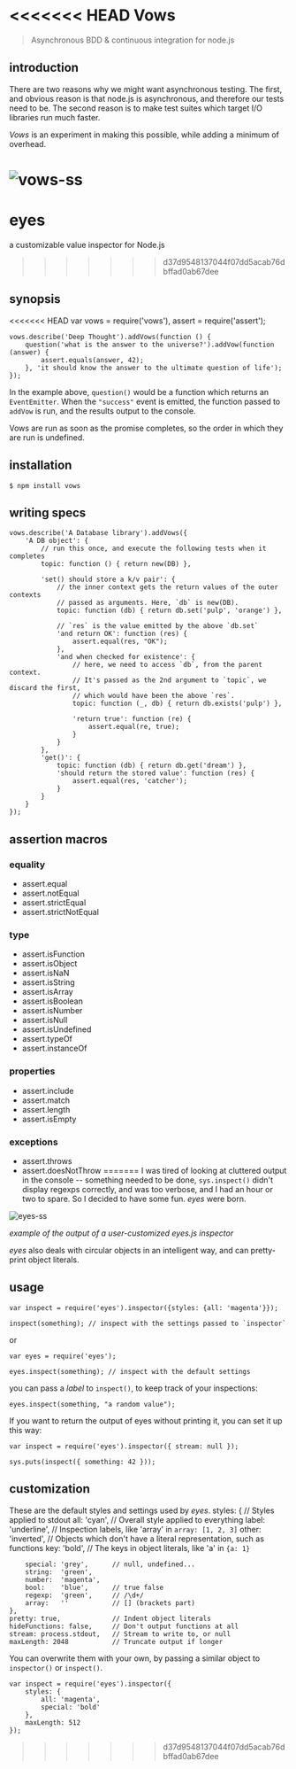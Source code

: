 <<<<<<< HEAD
Vows
====

> Asynchronous BDD & continuous integration for node.js

introduction
------------
There are two reasons why we might want asynchronous testing. The first, and obvious reason is that node.js is asynchronous, and therefore our tests need to be. The second reason is to make test suites which target I/O libraries run much faster.

_Vows_ is an experiment in making this possible, while adding a minimum of overhead.

![vows-ss](http://files.droplr.com/files/36156834/ZfmbC.Screen%20shot%202010-05-11%20at%2020:19:25.png)
=======
eyes
====

a customizable value inspector for Node.js
>>>>>>> d37d9548137044f07dd5acab76dbffad0ab67dee

synopsis
--------

<<<<<<< HEAD
    var vows = require('vows'),
        assert = require('assert');

    vows.describe('Deep Thought').addVows(function () {
        question('what is the answer to the universe?').addVow(function (answer) {
            assert.equals(answer, 42);
        }, 'it should know the answer to the ultimate question of life');
    });

In the example above, `question()` would be a function which returns an `EventEmitter`.
When the `"success"` event is emitted, the function passed to `addVow` is run,
and the results output to the console.

Vows are run as soon as the promise completes, so the order in which they are run is undefined.

installation
------------

    $ npm install vows

writing specs
-------------

    vows.describe('A Database library').addVows({
        'A DB object': {
            // run this once, and execute the following tests when it completes
            topic: function () { return new(DB) },

            'set() should store a k/v pair': {
                // the inner context gets the return values of the outer contexts
                // passed as arguments. Here, `db` is new(DB).
                topic: function (db) { return db.set('pulp', 'orange') },

                // `res` is the value emitted by the above `db.set`
                'and return OK': function (res) {
                    assert.equal(res, "OK");
                },
                'and when checked for existence': {
                    // here, we need to access `db`, from the parent context.
                    // It's passed as the 2nd argument to `topic`, we discard the first,
                    // which would have been the above `res`.
                    topic: function (_, db) { return db.exists('pulp') },

                    'return true': function (re) {
                        assert.equal(re, true);
                    }
                }
            },
            'get()': {
                topic: function (db) { return db.get('dream') },
                'should return the stored value': function (res) {
                    assert.equal(res, 'catcher');
                }
            }
        }
    });

assertion macros
----------------

### equality #

- assert.equal
- assert.notEqual
- assert.strictEqual
- assert.strictNotEqual

### type #

- assert.isFunction
- assert.isObject
- assert.isNaN
- assert.isString
- assert.isArray
- assert.isBoolean
- assert.isNumber
- assert.isNull
- assert.isUndefined
- assert.typeOf
- assert.instanceOf

### properties #

- assert.include
- assert.match
- assert.length
- assert.isEmpty

### exceptions #

- assert.throws
- assert.doesNotThrow
=======
I was tired of looking at cluttered output in the console -- something needed to be done,
`sys.inspect()` didn't display regexps correctly, and was too verbose, and I had an hour or two to spare. 
So I decided to have some fun. _eyes_ were born.

![eyes-ss](http://dl.dropbox.com/u/251849/eyes-js-ss.gif)

_example of the output of a user-customized eyes.js inspector_

*eyes* also deals with circular objects in an intelligent way, and can pretty-print object literals.

usage
-----

    var inspect = require('eyes').inspector({styles: {all: 'magenta'}});

    inspect(something); // inspect with the settings passed to `inspector`

or

    var eyes = require('eyes');

    eyes.inspect(something); // inspect with the default settings

you can pass a _label_ to `inspect()`, to keep track of your inspections:

    eyes.inspect(something, "a random value");

If you want to return the output of eyes without printing it, you can set it up this way:

    var inspect = require('eyes').inspector({ stream: null });

    sys.puts(inspect({ something: 42 }));

customization
-------------

These are the default styles and settings used by _eyes_.
    styles: {                 // Styles applied to stdout
        all:     'cyan',      // Overall style applied to everything
        label:   'underline', // Inspection labels, like 'array' in `array: [1, 2, 3]`
        other:   'inverted',  // Objects which don't have a literal representation, such as functions
        key:     'bold',      // The keys in object literals, like 'a' in `{a: 1}`

        special: 'grey',      // null, undefined...
        string:  'green',
        number:  'magenta',
        bool:    'blue',      // true false
        regexp:  'green',     // /\d+/
        array:   ''           // [] (brackets part)
    },
    pretty: true,             // Indent object literals
    hideFunctions: false,     // Don't output functions at all
    stream: process.stdout,   // Stream to write to, or null
    maxLength: 2048           // Truncate output if longer

You can overwrite them with your own, by passing a similar object to `inspector()` or `inspect()`.

    var inspect = require('eyes').inspector({
        styles: {
            all: 'magenta',
            special: 'bold'
        },
        maxLength: 512
    });

>>>>>>> d37d9548137044f07dd5acab76dbffad0ab67dee
